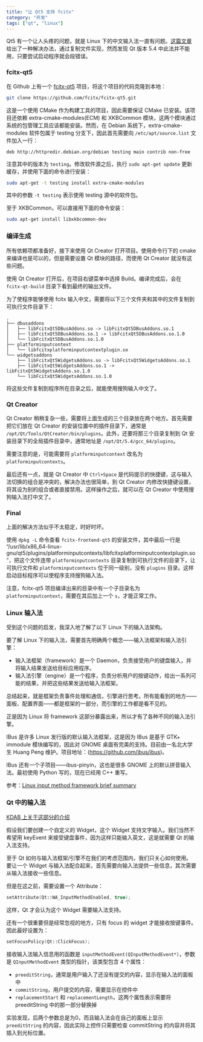 ```yaml
---
title: "让 Qt5 支持 fcitx"
category: "开发"
tags: ["qt", "linux"]
---
```


Qt5 有一个让人头疼的问题，就是 Linux 下的中文输入法一直有问题。[这篇文章](http://blog.csdn.net/crazyboy2009/article/details/38537099)给出了一种解决办法，通过复制文件实现，然而发现 Qt 版本 5.4 中此法并不能用，只要尝试启动程序就会段错误。

### fcitx-qt5

在 Github 上有一个 [fcitx-qt5](https://github.com/fcitx/fcitx-qt5) 项目，将这个项目的代码克隆到本地：

``` bash
git clone https://github.com/fcitx/fcitx-qt5.git
```

这是一个使用 CMake 作为构建工具的项目，因此需要保证 CMake 已安装。该项目还依赖 extra-cmake-modules(ECM) 和 XKBCommon 模块，这两个模块通过系统的包管理工具应该都能安装。然而，在 Debian 系统下，extra-cmake-modules 软件包属于 testing 分支下，因此首先需要向 `/etc/apt/source.list` 文件加入一行：

```
deb http://httpredir.debian.org/debian testing main contrib non-free
```

注意其中的版本为 `testing`。修改软件源之后，执行 `sudo apt-get update` 更新缓存，并使用下面的命令进行安装：

``` bash
sudo apt-get -t testing install extra-cmake-modules
```

其中的参数 `-t testing` 表示使用 testing 源中的软件包。

至于 XKBCommon，可以直接用下面的命令安装：

``` bash
sudo apt-get install libxkbcommon-dev
```

### 编译生成

所有依赖项都准备好，接下来使用 Qt Creator 打开项目。使用命令行下的 cmake 来编译也是可以的，但是需要设置 Qt 模块的路径，而使用 Qt Creator 就没有这些问题。

使用 Qt Creator 打开后，在项目右键菜单中选择 Build。编译完成后，会在 `fcitx-qt-build` 目录下看到最终的输出文件。

为了使程序能够使用 fcitx 输入中文，需要将以下三个文件夹和其中的文件复制到可执行文件目录下：

```
.
├── dbusaddons
│   ├── libFcitxQt5DBusAddons.so -> libFcitxQt5DBusAddons.so.1
│   ├── libFcitxQt5DBusAddons.so.1 -> libFcitxQt5DBusAddons.so.1.0
│   └── libFcitxQt5DBusAddons.so.1.0
├── platforminputcontext
│   └── libfcitxplatforminputcontextplugin.so
└── widgetsaddons
    ├── libFcitxQt5WidgetsAddons.so -> libFcitxQt5WidgetsAddons.so.1
    ├── libFcitxQt5WidgetsAddons.so.1 -> libFcitxQt5WidgetsAddons.so.1.0
    └── libFcitxQt5WidgetsAddons.so.1.0
```

将这些文件复制到程序所在目录之后，就能使用搜狗输入中文了。

### Qt Creator

Qt Creator 稍稍复杂一些，需要将上面生成的三个目录放在两个地方。首先需要把它们放在 Qt Creator 的安装位置中的插件目录下，通常是 `/opt/Qt/Tools/QtCreator/bin/plugins`。此外，还要将那三个目录复制到 Qt 安装目录下的全局插件目录中，通常地址是 `/opt/Qt/5.4/gcc_64/plugins`。

需要注意的是，可能需要将 `platforminputcontext` 改名为 `platforminputcontexts`。

最后还有一点，就是 Qt Creator 中 `Ctrl+Space` 是代码提示的快捷键，这与输入法切换的组合是冲突的，解决办法也很简单，到 Qt Creator 内修改快捷键设置，将其设为别的组合或者直接禁用。这样操作之后，就可以在 Qt Creator 中使用搜狗输入法打中文了。

### Final

上面的解决方法似乎不太稳定，时好时坏。

使用 `dpkg -L` 命令查看 `fcitx-frontend-qt5` 的安装文件，其中最后一行是 “/usr/lib/x86_64-linux-gnu/qt5/plugins/platforminputcontexts/libfcitxplatforminputcontextplugin.so”，把这个文件连带 `platforminputcontexts` 目录复制到可执行文件的目录下，让可执行文件和 `platforminputcontexts` 位于同一级别，没有 `plugins` 目录。这样启动目标程序可以使程序支持搜狗输入法。

注意，fcitx-qt5 项目编译出来的目录中有一个子目录名为 `platforminputcontext`，需要在其后加上一个 `s`，才能正常工作。

### Linux 输入法

受到这个问题的启发，我深入地了解了以下 Linux 下的输入法架构。

要了解 Linux 下的输入法，需要首先明确两个概念——输入法框架和输入法引擎：

- 输入法框架（framework）是一个 Daemon，负责接受用户的键盘输入，并将输入结果发送给目标应用程序。
- 输入法引擎（engine）是一个程序，负责分析用户的按键动作，给出一系列可能的结果，并把这些结果发送给输入法框架。

总结起来，就是框架负责事件处理和通信，引擎进行思考。所有能看到的地方——面板、配置界面——都是框架的一部分，而引擎的工作都是看不见的。

正是因为 Linux 将 framework 这部分暴露出来，所以才有了各种不同的输入法引擎。

IBus 是许多 Linux 发行版的默认输入法框架，这是因为 IBus 是基于 GTK+ immodule 模块编写的，因此对 GNOME 桌面有完美的支持。目前由一名北大学生 Huang Peng 维护。项目地址：(https://github.com/ibus/ibus)。

IBus 还有一个子项目——ibus-pinyin，这也是很多 GNOME 上的默认拼音输入法。最初使用 Python 写的，现在已经用 C++ 重写。

参考：[Linux input method framework brief summary](https://blogs.gnome.org/happyaron/2011/01/15/linux-input-method-brief-summary/)

### Qt 中的输入法

[KDAB 上关于这部分的介绍](http://www.kdab.com/qt-input-method-depth/)

假设我们要创建一个自定义的 Widget，这个 Widget 支持文字输入。我们当然不希望用 keyEvent 来接受键盘事件，因为这样只能输入英文，这是就需要 Qt 的输入法支持。

至于 Qt 如何与输入法框架/引擎不在我们的考虑范围内，我们只关心如何使用。要让一个 Widget 与输入法配合起来，首先需要向输入法提供一些信息，其次需要从输入法接收一些信息。

但是在这之前，需要设置一个 Attribute：

``` c++
setAttribute(Qt::WA_InputMethodEnabled, true);
```

这样，Qt 才会认为这个 Widget 需要输入法支持。

还有一个很重要但是经常忽视的地方，只有 focus 的 widget 才能接收按键事件。因此最好设置为：

``` c++
setFocusPolicy(Qt::ClickFocus);
```

接收输入法输入信息用的函数是 `inputMethodEvent(QInputMethodEvent*)`，参数是 `QInputMethodEvent` 类型的指针，该类型包含 4 个属性：
- `preeditString`，通常是用户输入了还没有提交的内容，显示在输入法的面板中
- `commitString`，用户提交的内容，需要显示在控件中
- `replacementStart` 和 `replacementLength`，这两个属性表示需要将 preeditString 中的那一部分替换掉

实验发现，后两个参数总是为0，而且输入法会在自己的面板上显示 `preeditString` 的内容，因此实际上控件只需要检查 commitString 的内容并将其插入到光标位置。
